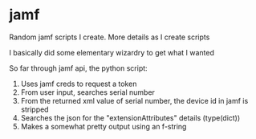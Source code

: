 # jamf
Random jamf scripts I create. More details as I create scripts

I basically did some elementary wizardry to get what I wanted

So far through jamf api, the python script:

1. Uses jamf creds to request a token
2. From user input, searches serial number
3. From the returned xml value of serial number, the device id in jamf is stripped
4. Searches the json for the "extensionAttributes" details (type(dict))
5. Makes a somewhat pretty output using an f-string
